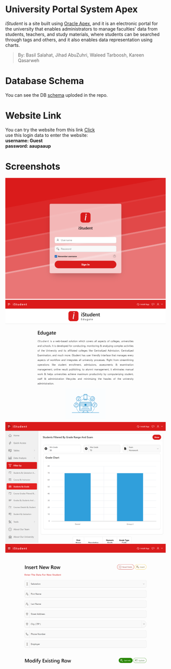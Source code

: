 # University Portal System Apex
_iStudent_ is a site built using [Oracle Apex](https://apex.oracle.com/en/), and it is an electronic portal for the university that enables administrators to manage faculties' data from students, teachers, and study materials, where students can be searched through tags and others, and it also enables data representation using charts.
> By: Basil Salahat, Jihad AbuZuhri, Waleed Tarboosh, Kareen Qasarweh

# Database Schema
You can see the DB [schema](Student-Database-Schema.pdf) uploded in the repo.

# Website Link
You can try the website from this link [Click](https://apex.oracle.com/pls/apex/r/finalproject_aaup/university11)
<br/>
use this login data to enter the website:
<br/>
**username: Guest**
<br/>
**password: aaupaaup**

# Screenshots
![](screenshots/1.png)
![](screenshots/2.png)
![](screenshots/3.png)
![](screenshots/4.png)
